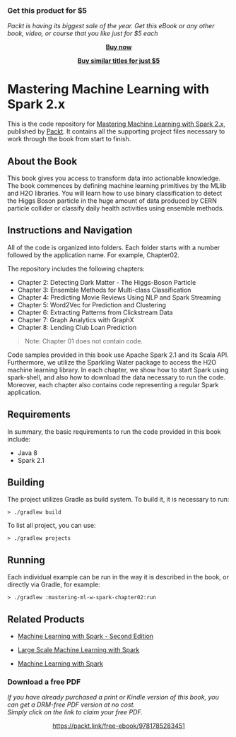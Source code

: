 
### Get this product for $5

<i>Packt is having its biggest sale of the year. Get this eBook or any other book, video, or course that you like just for $5 each</i>


<b><p align='center'>[Buy now](https://packt.link/9781785283451)</p></b>


<b><p align='center'>[Buy similar titles for just $5](https://subscription.packtpub.com/search)</p></b>


# Mastering Machine Learning with Spark 2.x
This is the code repository for [Mastering Machine Learning with Spark 2.x](https://www.packtpub.com/big-data-and-business-intelligence/mastering-machine-learning-spark-2x?utm_source=github&utm_medium=repository&utm_campaign=9781785283451), published by [Packt](https://www.packtpub.com/?utm_source=github). It contains all the supporting project files necessary to work through the book from start to finish.


## About the Book
This book gives you access to transform data into actionable knowledge.
The book commences by defining machine learning primitives by the MLlib and H2O libraries.
You will learn how to use binary classification to detect the Higgs Boson particle in the huge
amount of data produced by CERN particle collider or classify daily health activities
using ensemble methods.


## Instructions and Navigation
All of the code is organized into folders. Each folder starts with a number followed by the application name. For example, Chapter02.

The repository includes the following chapters:
  - Chapter 2: Detecting Dark Matter - The Higgs-Boson Particle
  - Chapter 3: Ensemble Methods for Multi-class Classification
  - Chapter 4: Predicting Movie Reviews Using NLP and Spark Streaming
  - Chapter 5: Word2Vec for Prediction and Clustering
  - Chapter 6: Extracting Patterns from Clickstream Data
  - Chapter 7: Graph Analytics with GraphX
  - Chapter 8: Lending Club Loan Prediction

> Note: Chapter 01 does not contain code.

Code samples provided in this book use Apache Spark 2.1 and its Scala API.
Furthermore, we utilize the Sparkling Water package to access the H2O machine learning library.
In each chapter, we show how to start Spark using spark-shell, and also how to download the data
necessary to run the code.
Moreover, each chapter also contains code representing a regular Spark application.

## Requirements
In summary, the basic requirements to run the code provided in this book include:

  - Java 8
  - Spark 2.1

## Building
The project utilizes Gradle as build system. To build it, it is necessary to run:

```shell
> ./gradlew build
```

To list all project, you can use:

```shell
> ./gradlew projects
```

## Running
Each individual example can be run in the way it is described in the book, or directly
via Gradle, for example:

```shell
> ./gradlew :mastering-ml-w-spark-chapter02:run
```

## Related Products
* [Machine Learning with Spark - Second Edition](https://www.packtpub.com/big-data-and-business-intelligence/machine-learning-spark-second-edition?utm_source=github&utm_medium=repository&utm_campaign=9781785889936)

* [Large Scale Machine Learning with Spark](https://www.packtpub.com/big-data-and-business-intelligence/large-scale-machine-learning-spark?utm_source=github&utm_medium=repository&utm_campaign=9781785888748)

* [Machine Learning with Spark](https://www.packtpub.com/big-data-and-business-intelligence/machine-learning-spark?utm_source=github&utm_medium=repository&utm_campaign=9781783288519)
### Download a free PDF

 <i>If you have already purchased a print or Kindle version of this book, you can get a DRM-free PDF version at no cost.<br>Simply click on the link to claim your free PDF.</i>
<p align="center"> <a href="https://packt.link/free-ebook/9781785283451">https://packt.link/free-ebook/9781785283451 </a> </p>